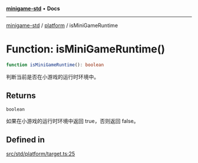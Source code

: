 [**minigame-std**](../../../README.md) • **Docs**

***

[minigame-std](../../../README.md) / [platform](../README.md) / isMiniGameRuntime

# Function: isMiniGameRuntime()

```ts
function isMiniGameRuntime(): boolean
```

判断当前是否在小游戏的运行时环境中。

## Returns

`boolean`

如果在小游戏的运行时环境中返回 true，否则返回 false。

## Defined in

[src/std/platform/target.ts:25](https://github.com/JiangJie/minigame-std/blob/d5a0bd55450bd8f6d3ddbc9f604a3e15ebaebf6d/src/std/platform/target.ts#L25)
